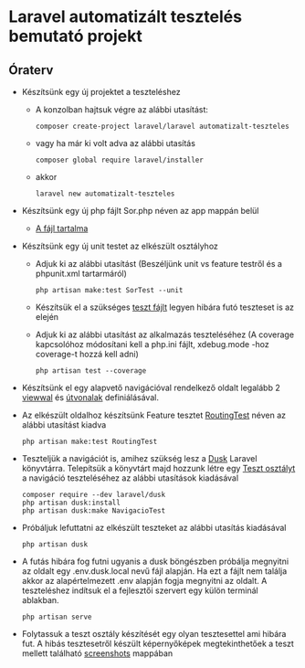 # Laravel automatizált tesztelés bemutató projekt

## Óraterv

* Készítsünk egy új projektet a teszteléshez

  * A konzolban hajtsuk végre az alábbi utasítást:

        composer create-project laravel/laravel automatizalt-teszteles
  * vagy ha már ki volt adva az alábbi utasítás

        composer global require laravel/installer
  * akkor

        laravel new automatizalt-teszteles

* Készítsünk egy új php fájlt Sor.php néven az app mappán belül
  * [A fájl tartalma](app/Sor.php)
* Készítsünk egy új unit testet az elkészült osztályhoz
  * Adjuk ki az alábbi utasítást (Beszéljünk unit vs feature testről és a phpunit.xml tartarmáról)

        php artisan make:test SorTest --unit
  * Készítsük el a szükséges [teszt fájlt](tests/Unit/SorTest.php) legyen hibára futó teszteset is az elején
  * Adjuk ki az alábbi utasítást az alkalmazás teszteléséhez (A coverage kapcsolóhoz módosítani kell a php.ini fájlt, xdebug.mode -hoz coverage-t hozzá kell adni)

        php artisan test --coverage
* Készítsünk el egy alapvető navigációval rendelkező oldalt legalább 2 [viewwal](resources/views) és [útvonalak](routes/web.php) definiálásával.
* Az elkészült oldalhoz készítsünk Feature tesztet [RoutingTest](tests/Feature/RoutingTest.php) néven az alábbi utasítást kiadva

      php artisan make:test RoutingTest
* Teszteljük a navigációt is, amihez szükség lesz a [Dusk](https://github.com/laravel/dusk) Laravel könyvtárra. Telepítsük a könyvtárt majd hozzunk létre egy [Teszt osztályt](tests/Browser/NavigacioTest.php) a navigáció teszteléséhez az alábbi utasítások kiadásával

      composer require --dev laravel/dusk
      php artisan dusk:install
      php artisan dusk:make NavigacioTest
* Próbáljuk lefuttatni az elkészült teszteket az alábbi utasítás kiadásával

      php artisan dusk
* A futás hibára fog futni ugyanis a dusk böngészben próbálja megnyitni az oldalt egy .env.dusk.local nevű fájl alapján. Ha ezt a fájlt nem találja akkor az alapértelmezett .env alapján fogja megnyitni az oldalt. A teszteléshez indítsuk el a fejlesztői szervert egy külön terminál ablakban.

      php artisan serve
* Folytassuk a teszt osztály készítését egy olyan tesztesettel ami hibára fut. A hibás tesztesetről készült képernyőképek megtekinthetőek a teszt mellett található [screenshots](tests/Browser/screenshots) mappában
